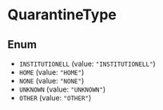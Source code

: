 # QuarantineType

## Enum

- `INSTITUTIONELL` (value: `"INSTITUTIONELL"`)
- `HOME` (value: `"HOME"`)
- `NONE` (value: `"NONE"`)
- `UNKNOWN` (value: `"UNKNOWN"`)
- `OTHER` (value: `"OTHER"`)
